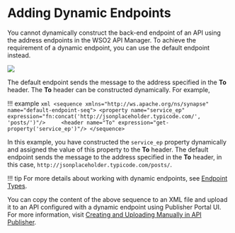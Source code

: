 # Adding Dynamic Endpoints

You cannot dynamically construct the back-end endpoint of an API using the address endpoints in the WSO2 API Manager. To achieve the requirement of a dynamic endpoint, you can use the default endpoint instead. 

![]({{base_path}}/assets/img/Learn/APIGateway/MessageMediation/dynamic-endpoints.png)  

The default endpoint sends the message to the address specified in the **To** header. The **To** header can be constructed dynamically. For example,

!!! example
    ``` xml
    <sequence xmlns="http://ws.apache.org/ns/synapse" name="default-endpoint-seq">
        <property name="service_ep" expression="fn:concat('http://jsonplaceholder.typicode.com/', 'posts/')"/>
        <header name="To" expression="get-property('service_ep')"/>
    </sequence>
    ```

In this example, you have constructed the `service_ep` property dynamically and assigned the value of this property to the **To** header. The default endpoint sends the message to the address specified in the **To** header, in this case, 
`http://jsonplaceholder.typicode.com/posts/`. 

!!! tip
    For more details about working with dynamic endpoints, see [Endpoint Types]({{base_url}}/Learn/DesignAPI/Endpoints/endpoint-types).

You can copy the content of the above sequence to an XML file and upload it to an API configured with a dynamic endpoint using Publisher Portal UI.  
For more information, visit [Creating and Uploading Manually in API Publisher]({{base_path}}/Learn/APIGateway/MessageMediation/changing-the-default-mediation-flow-of-api-requests#creating-and-uploading-manually-in-api-publisher).